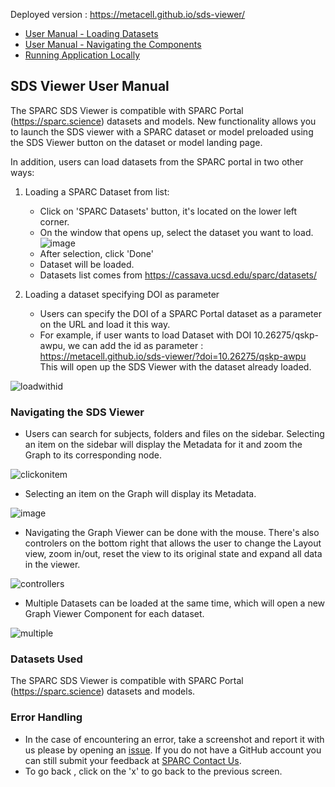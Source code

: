 Deployed version : https://metacell.github.io/sds-viewer/
- [User Manual - Loading Datasets](https://github.com/MetaCell/sds-viewer/tree/development#sds-viewer-user-manual)
- [User Manual - Navigating the Components](https://github.com/MetaCell/sds-viewer/tree/development#navigating-the-sds-viewer)
- [Running Application Locally](https://github.com/MetaCell/sds-viewer/tree/development#sds-viewer-running-instructions)

## SDS Viewer User Manual 

The SPARC SDS Viewer is compatible with SPARC Portal (https://sparc.science) datasets and models. New functionality allows you to launch the SDS viewer with a SPARC dataset or model preloaded using the SDS Viewer button on the dataset or model landing page.

In addition, users can load datasets from the SPARC portal in two other ways:

1) Loading a SPARC Dataset from list:
   - Click on 'SPARC Datasets' button, it's located on the lower left corner.
   - On the window that opens up, select the dataset you want to load. 
   ![image](https://user-images.githubusercontent.com/4562825/166984322-83b4a8c2-aa29-4e6d-96e9-bcf4d125a3a9.png)
   - After selection, click 'Done'
   - Dataset will be loaded.
   - Datasets list comes from https://cassava.ucsd.edu/sparc/datasets/

2) Loading a dataset specifying DOI as parameter
   - Users can specify the DOI of a SPARC Portal dataset as a parameter on the URL and load it this way.
   - For example, if user wants to load Dataset with DOI 10.26275/qskp-awpu, we can add the id as parameter : 
     https://metacell.github.io/sds-viewer/?doi=10.26275/qskp-awpu
     This will open up the SDS Viewer with the dataset already loaded.
     
![loadwithid](https://github.com/MetaCell/sds-viewer/assets/99416933/2daf28db-c604-4d2d-9a3f-c9de494d5d6f)

     
### Navigating the SDS Viewer
   - Users can search for subjects, folders and files on the sidebar. Selecting an item on the sidebar will display the Metadata for it and zoom the Graph to its corresponding node. 

![clickonitem](https://github.com/MetaCell/sds-viewer/assets/99416933/824f8c44-d8fd-473b-a9bd-ce2ebed701ad)

   - Selecting an item on the Graph will display its Metadata. 

![image](https://user-images.githubusercontent.com/4562825/186723085-c6573146-82dc-4fb7-ae95-588f7b1e4842.png)

   - Navigating the Graph Viewer can be done with the mouse. There's also controlers on the bottom right that allows the user to change the Layout view, zoom in/out, reset the view to its original state and expand all data in the viewer.

![controllers](https://github.com/MetaCell/sds-viewer/assets/99416933/30aa8bb3-ec61-46d8-9f83-55ade15b95c0)

   - Multiple Datasets can be loaded at the same time, which will open a new Graph Viewer Component for each dataset.

![multiple](https://github.com/MetaCell/sds-viewer/assets/99416933/a74fa033-ccd4-4609-b50f-852ce44d347a)


### Datasets Used
The SPARC SDS Viewer is compatible with SPARC Portal (https://sparc.science) datasets and models. 

### Error Handling
- In the case of encountering an error, take a screenshot and report it with us please by opening an [issue](https://github.com/MetaCell/sds-viewer/issues/new). If you do not have a GitHub account you can still submit your feedback at [SPARC Contact Us](https://sparc.science/contact-us?source_url=%2Fdata%3Ftype%3Ddataset%26search%3D). 
- To go back , click on the 'x' to go back to the previous screen.
